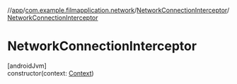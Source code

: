 //[app](../../../index.md)/[com.example.filmapplication.network](../index.md)/[NetworkConnectionInterceptor](index.md)/[NetworkConnectionInterceptor](-network-connection-interceptor.md)

# NetworkConnectionInterceptor

[androidJvm]\
constructor(context: [Context](https://developer.android.com/reference/kotlin/android/content/Context.html))
